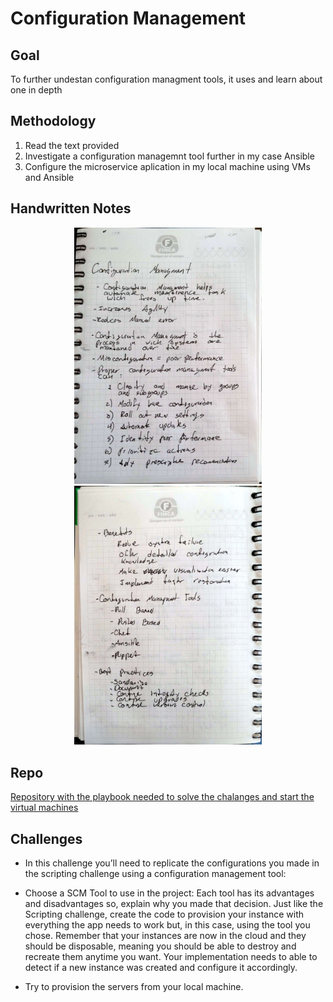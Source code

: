 # Configuration Management

## Goal 
To further undestan configuration managment tools, it uses and learn about one in depth 
## Methodology 
  1) Read the text provided
  2) Investigate a configuration managemnt tool further in my case Ansible
  3) Configure the microservice aplication in my local machine using VMs and Ansible
## Handwritten Notes 
<p align="center">
    <img style = "width:300px" src="imgs/hw_notes/hw_notes_1.jpg">
    <img style = "width:300px" src="imgs/hw_notes/hw_notes_2.jpg">
</p>

## Repo 
[ Repository with the playbook needed to solve the chalanges and start the virtual machines](https://github.com/PJCB1998/DevOpsRampUpCh06)

## Challenges 

  - In this challenge you’ll need to replicate the configurations you made in the scripting challenge using a configuration management tool:

  - Choose a SCM Tool to use in the project: Each tool has its advantages and disadvantages so, explain why you made that decision. Just like the Scripting challenge, create the code to provision your instance with     everything the app needs to work but, in this case, using the tool you chose. Remember that your instances are now in the cloud and they should be disposable, meaning you should be able to destroy and recreate them anytime you want. Your implementation needs to able to detect if a new instance was created and configure it accordingly.
  
  - Try to provision the servers from your local machine.
